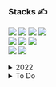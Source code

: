 ### Stacks ✍



<img src="https://img.shields.io/badge/JAVA-007396?style=for-the-badge&logo=java&logoColor=white"> <img src="https://img.shields.io/badge/javascript-F7DF1E?style=for-the-badge&logo=javascript&logoColor=black"> <img src="https://img.shields.io/badge/Delphi-232F3E?style=for-the-badge&logo=Delphi&logoColor=white"> <img src="https://img.shields.io/badge/Thymeleaf-005F0F?style=for-the-badge&logo=Thymeleaf&logoColor=green"><br>
<img src="https://img.shields.io/badge/oracle-F80000?style=for-the-badge&logo=oracle&logoColor=white"> <img src="https://img.shields.io/badge/postgresql-4169E1?style=for-the-badge&logo=postgresql&logoColor=white"> <img src="https://img.shields.io/badge/mysql-4479A1?style=for-the-badge&logo=mysql&logoColor=white"><br>
<img src="https://img.shields.io/badge/Spring-6DB33F?style=for-the-badge&logo=Spring&logoColor=white"> <img src="https://img.shields.io/badge/SpringBoot-6DB33F?style=for-the-badge&logo=SpringBoot&logoColor=white"> 

<details>
<summary>2022</summary>

(인프런강의)스프링 입문 - 코드로 배우는 스프링 부트, 웹 MVC, DB 접근기술
(인프런강의)스프링 핵심 원리 - 기본편<br>
(인프런강의)모든 개발자를 위한 HTTP 웹 기본 지식<br>
(인프런강의)자바 ORM 표준 JPA 프로그래밍 - 기본편<br>
(인프런강의)실전!스프링 부트와 JPA 활용1 - 웹 애플리케이션 개발<br>
(인프런강의)스프링MVC1편 - 백엔드 웹 개발 핵심 기술

</details>

<details>
<summary>To Do</summary>

(인프런강의)스프링MVC2편 - 백엔드 웹 개발 활용 기술<br>
(인프런강의)스프링DB1편 - 데이터 접근 핵심 원리<br>
(인프런강의)스프링DB2편 - 데이터 접근 활용 기술<br>
(인프런강의)더 자바,Java 8<br>
(인프런강의)자바(Java)알고리즘 문제풀이 입문: 코딩테스트 대비<br>
(인프런강의)기출로 대비하는 개발자 전공면접[CS 완전정복]<br>
(인프런강의)공공 데이터(오픈 데이터) API 제대로 배우기 Part.1<br>
(인프런강의)리눅스 입문 - 개념으로 탄탄히

</details>
